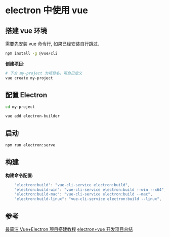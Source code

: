 # electron 中使用 vue

## 搭建 vue 环境

需要先安装 vue 命令行, 如果已经安装自行跳过.

```bash
npm install -g @vue/cli
```

**创建项目**:

```bash
# 下方 my-project 为项目名，可自己定义
vue create my-project
```

## 配置 Electron

```bash
cd my-project

vue add electron-builder
```

## 启动

```bash
npm run electron:serve
```

## 构建

**构建命令配置**:

```js
    "electron:build": "vue-cli-service electron:build",
    "electron:build-win": "vue-cli-service electron:build --win --x64",
    "electron:build-mac": "vue-cli-service electron:build --mac",
    "electron:build-linux": "vue-cli-service electron:build --linux",
```

## 参考

[最简洁 Vue+Electron 项目搭建教程](https://zhuanlan.zhihu.com/p/335225253)
[electron+vue 开发项目总结](https://juejin.cn/post/7012894751116492814)
